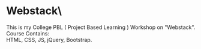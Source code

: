 # Webstack\
This is my College PBL ( Project Based Learning ) Workshop on "Webstack".\
Course Contains:\
HTML, CSS, JS, jQuery, Bootstrap.
